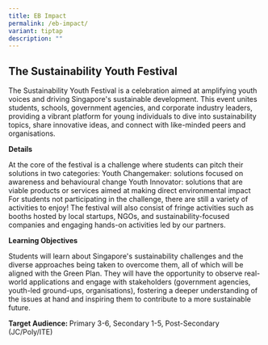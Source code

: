 ```yaml
---
title: EB Impact
permalink: /eb-impact/
variant: tiptap
description: ""
---
```

<h2>The Sustainability Youth Festival</h2>
<p>The Sustainability Youth Festival is a celebration aimed at amplifying
youth voices and driving Singapore's sustainable development. This event
unites students, schools, government agencies, and corporate industry leaders,
providing a vibrant platform for young individuals to dive into sustainability
topics, share innovative ideas, and connect with like-minded peers and
organisations.</p>
<p></p>
<p><strong>Details</strong>
</p>
<p>At the core of the festival is a challenge where students can pitch their
solutions in two categories: Youth Changemaker: solutions focused on awareness
and behavioural change Youth Innovator: solutions that are viable products
or services aimed at making direct environmental impact For students not
participating in the challenge, there are still a variety of activities
to enjoy! The festival will also consist of fringe activities such as booths
hosted by local startups, NGOs, and sustainability-focused companies and
engaging hands-on activities led by our partners.</p>
<p><strong>Learning Objectives</strong>
</p>
<p>Students will learn about Singapore's sustainability challenges and the
diverse approaches being taken to overcome them, all of which will be aligned
with the Green Plan. They will have the opportunity to observe real-world
applications and engage with stakeholders (government agencies, youth-led
ground-ups, organisations), fostering a deeper understanding of the issues
at hand and inspiring them to contribute to a more sustainable future.</p>
<p><strong>Target Audience: </strong>Primary 3-6, Secondary 1-5, Post-Secondary
(JC/Poly/ITE)</p>
<p></p>
<p></p>
<p></p>